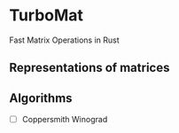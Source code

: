 # TurboMat
Fast Matrix Operations in Rust

## Representations of matrices

## Algorithms 

- [ ] Coppersmith Winograd
